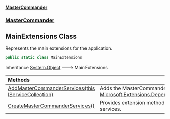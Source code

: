 #### [MasterCommander](MasterCommander.md 'MasterCommander')
### [MasterCommander](MasterCommander.md#MasterCommander 'MasterCommander')

## MainExtensions Class

Represents the main extensions for the application.

```csharp
public static class MainExtensions
```

Inheritance [System.Object](https://docs.microsoft.com/en-us/dotnet/api/System.Object 'System.Object') &#129106; MainExtensions

| Methods | |
| :--- | :--- |
| [AddMasterCommanderServices(this IServiceCollection)](MainExtensions.AddMasterCommanderServices(thisIServiceCollection).md 'MasterCommander.MainExtensions.AddMasterCommanderServices(this Microsoft.Extensions.DependencyInjection.IServiceCollection)') | Adds the MasterCommander services to the specified [Microsoft.Extensions.DependencyInjection.IServiceCollection](https://docs.microsoft.com/en-us/dotnet/api/Microsoft.Extensions.DependencyInjection.IServiceCollection 'Microsoft.Extensions.DependencyInjection.IServiceCollection'). |
| [CreateMasterCommanderServices()](MainExtensions.CreateMasterCommanderServices().md 'MasterCommander.MainExtensions.CreateMasterCommanderServices()') | Provides extension methods for setting up application services. |
